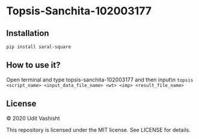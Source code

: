 # Topsis-Sanchita-102003177

## Installation
```pip install saral-square```

## How to use it?
Open terminal and type topsis-sanchita-102003177 and then input\n 
```topsis <script_name> <input_data_file_name> <wt> <imp> <result_file_name>```

## License

© 2020 Udit Vashisht

This repository is licensed under the MIT license. See LICENSE for details.
